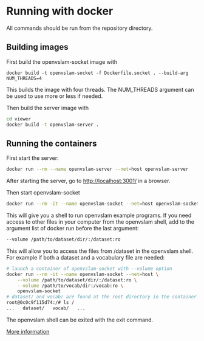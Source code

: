 # Running with docker
All commands should be run from the repository directory.

## Building images
First build the openvslam-socket image with
```
docker build -t openvslam-socket -f Dockerfile.socket . --build-arg NUM_THREADS=4
```
This builds the image with four threads. The NUM_THREADS argument can be 
used to use more or less if needed.

Then build the server image with 
```bash
cd viewer
docker build -t openvslam-server .
```

## Running the containers
First start the server:
```bash
docker run --rm --name openvslam-server --net=host openvslam-server
```
After starting the server, go to [http://localhost:3001/](http://localhost:3001/)
in a browser.

Then start openvslam-socket
```bash
docker run --rm -it --name openvslam-socket --net=host openvslam-socket
```
This will give you a shell to run openvslam example programs.
If you need access to other files in your computer from the openvslam shell,
add to the argument list of docker run before the last argument:
```bash
--volume /path/to/dataset/dir/:/dataset:ro
```
This will allow you to access the files from /dataset in the openvslam shell.
For example if both a dataset and a vocabulary file are needed:
```bash
# launch a container of openvslam-socket with --volume option
docker run --rm -it --name openvslam-socket --net=host \
    --volume /path/to/dataset/dir/:/dataset:ro \
    --volume /path/to/vocab/dir:/vocab:ro \
    openvslam-socket
# dataset/ and vocab/ are found at the root directory in the container
root@0c0c9f115d74:/# ls /
...   dataset/   vocab/   ...
```
The openvslam shell can be exited with the exit command.

[More information](https://openvslam.readthedocs.io/en/master/docker.html#instructions-for-socketviewer)
